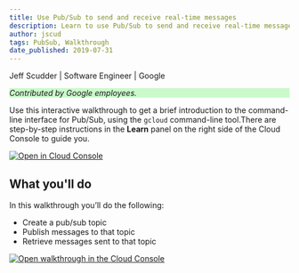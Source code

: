 ```yaml
---
title: Use Pub/Sub to send and receive real-time messages
description: Learn to use Pub/Sub to send and receive real-time messages.
author: jscud
tags: PubSub, Walkthrough
date_published: 2019-07-31
---
```


Jeff Scudder | Software Engineer | Google

<p style="background-color:#CAFACA;"><i>Contributed by Google employees.</i></p>

Use this interactive walkthrough to get a brief introduction to the command-line interface for Pub/Sub, using the `gcloud` command-line tool.There are 
step-by-step instructions in the **Learn** panel on the right side of the Cloud 
Console to guide you.

[![Open in Cloud Console](https://walkthroughs.googleusercontent.com/tutorial/resources/open-in-console-button.svg)](https://console.cloud.google.com/getting-started?walkthrough_tutorial_id=pubsub_quickstart)

## What you'll do

In this walkthrough you’ll do the following:

* Create a pub/sub topic
* Publish messages to that topic
* Retrieve messages sent to that topic

[![Open walkthrough in the Cloud Console](https://storage.googleapis.com/gcp-community/tutorials/pubsub_quickstart/tutorial.png)](https://console.cloud.google.com/getting-started?walkthrough_tutorial_id=pubsub_quickstart)

